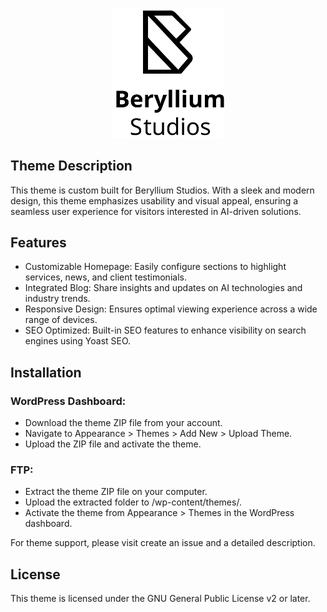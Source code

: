 
<p align="center">
  <img src="https://raw.githubusercontent.com/beryllium-studios/main/main/assets/images/logo/full-black.svg" style="width: 180px">
</p>
  

## Theme Description
This theme is custom built for Beryllium Studios. With a sleek and modern design, this theme emphasizes usability and visual appeal, ensuring a seamless user experience for visitors interested in AI-driven solutions.

## Features
- Customizable Homepage: Easily configure sections to highlight services, news, and client testimonials.
- Integrated Blog: Share insights and updates on AI technologies and industry trends.
- Responsive Design: Ensures optimal viewing experience across a wide range of devices.
- SEO Optimized: Built-in SEO features to enhance visibility on search engines using Yoast SEO.


## Installation

### WordPress Dashboard:
- Download the theme ZIP file from your account.
- Navigate to Appearance > Themes > Add New > Upload Theme.
- Upload the ZIP file and activate the theme.

### FTP:
- Extract the theme ZIP file on your computer.
- Upload the extracted folder to /wp-content/themes/.
- Activate the theme from Appearance > Themes in the WordPress dashboard.

For theme support, please visit create an issue and a detailed description. 

## License
This theme is licensed under the GNU General Public License v2 or later.

